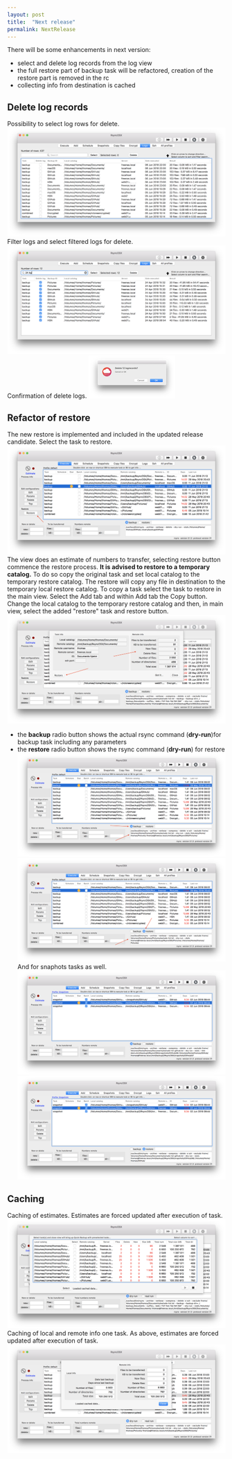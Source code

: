 ```yaml
---
layout: post
title:  "Next release"
permalink: NextRelease
---
```

There will be some enhancements in next version:
- select and delete log records from the log view
- the full restore part of backup task will be refactored, creation of the restore part is removed in the rc
- collecting info from destination is cached

## Delete log records
Possibility to select log rows for delete.
![](/images/RsyncOSX/v5.4.0/nr3.png)
Filter logs and select filtered logs for delete.
![](/images/RsyncOSX/v5.4.0/nr4.png)
Confirmation of delete logs.
![](/images/RsyncOSX/v5.4.0/nr5.png)

## Refactor of restore
The new restore is implemented and included in the updated release candidate.
Select the task to restore.
![](/images/RsyncOSX/v5.4.0/restore1.png)
The view does an estimate of numbers to transfer, selecting restore button commence the restore process. **It is advised to restore to a temporary catalog.** To do so copy the original task and set local catalog to the temporary restore catalog. The restore will copy any file in destination to the temporary local restore catalog. To copy a task select the task to restore in the main view. Select the Add tab and within Add tab the Copy button. Change the local catalog to the temporary restore catalog and then, in main view, select the added "restore" task and restore button.
![](/images/RsyncOSX/v5.4.0/restore2.png)
- the **backup** radio button shows the actual rsync command (**dry-run**)for backup task including any parameters
- the **restore** radio button shows the rsync command (**dry-run**) for restore
![](/images/RsyncOSX/v5.4.0/backup.png)
![](/images/RsyncOSX/v5.4.0/restore.png)
And for snaphots tasks as well.
![](/images/RsyncOSX/v5.4.0/backupsnap.png)
![](/images/RsyncOSX/v5.4.0/restoresnap.png)


## Caching
Caching of estimates. Estimates are forced updated after execution of task.
![](/images/RsyncOSX/v5.4.0/nr1.png)
Caching of local and remote info one task. As above, estimates are forced updated after execution of task.
![](/images/RsyncOSX/v5.4.0/nr2.png)
